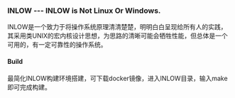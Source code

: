 ### INLOW --- INLOW is Not Linux Or Windows.

INLOW是一个致力于将操作系统原理清清楚楚，明明白白呈现给所有人的实践，其采用类UNIX的宏内核设计思想，为思路的清晰可能会牺牲性能，但总体是一个可用的，有一定可靠性的操作系统。

#### Build

最简化INLOW构建环境搭建，可下载docker镜像，进入INLOW目录，输入make即可完成构建。
